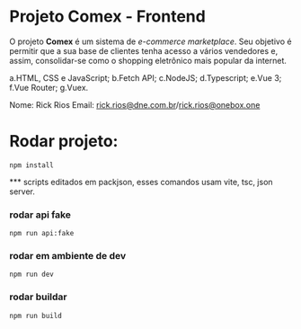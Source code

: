 # Projeto Comex - Frontend

O projeto **Comex** é um sistema de _e-commerce marketplace_. Seu objetivo é permitir que a sua base de clientes tenha acesso a vários vendedores e, assim, consolidar-se como o shopping eletrônico mais popular da internet.

a.HTML, CSS e JavaScript;
b.Fetch API;
c.NodeJS;
d.Typescript;
e.Vue 3;
f.Vue Router;
g.Vuex.

Nome: Rick Rios
Email: rick.rios@dne.com.br/rick.rios@onebox.one

# Rodar projeto:

    npm install

*** scripts editados em packjson, esses comandos usam vite, tsc, json server.
### rodar api fake

    npm run api:fake

### rodar em ambiente de dev

    npm run dev

### rodar buildar

    npm run build

